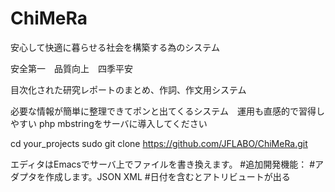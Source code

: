 # ChiMeRa
安心して快適に暮らせる社会を構築する為のシステム　

安全第一　品質向上　四季平安

目次化された研究レポートのまとめ、作詞、作文用システム

必要な情報が簡単に整理できてポンと出てくるシステム　運用も直感的で習得しやすい
php mbstringをサーバに導入してください

cd your_projects
sudo git clone https://github.com/JFLABO/ChiMeRa.git

エディタはEmacsでサーバ上でファイルを書き換えます。
#追加開発機能：
#アダプタを作成します。JSON XML
#日付を含むとアトリビュートが出る

​
